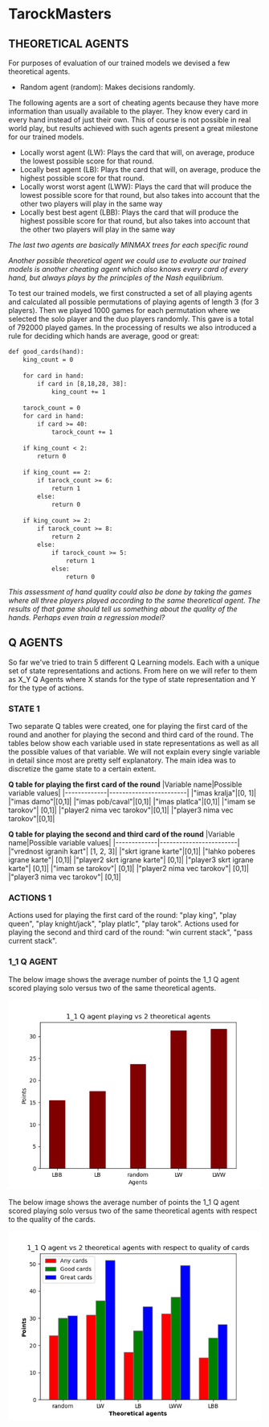 # TarockMasters

## THEORETICAL AGENTS
For purposes of evaluation of our trained models we devised a few theoretical agents.

- Random agent (random): Makes decisions randomly.

The following agents are a sort of cheating agents because they have more information than usually available to the player. They know every card in every hand instead of just their own. This of course is not possible in real world play, but results achieved with such agents present a great milestone for our trained models.

- Locally worst agent (LW): Plays the card that will, on average, produce the lowest possible score for that round.
- Locally best agent (LB): Plays the card that will, on average, produce the highest possible score for that round.
- Locally worst worst agent (LWW): Plays the card that will produce the lowest possible score for that round, but also takes into account that the other two players will play in the same way
- Locally best best agent (LBB): Plays the card that will produce the highest possible score for that round, but also takes into account that the other two players will play in the same way

*The last two agents are basically MINMAX trees for each specific round*

*Another possible theoretical agent we could use to evaluate our trained models is another cheating agent which also knows every card of every hand, but always plays by the principles of the Nash equilibrium.*

To test our trained models, we first constructed a set of all playing agents and calculated all possible permutations of playing agents of length 3 (for 3 players). Then we played 1000 games for each permutation where we selected the solo player and the duo players randomly. This gave is a total of 792000 played games. In the processing of results we also introduced a rule for deciding which hands are average, good or great: 

```
def good_cards(hand):
    king_count = 0

    for card in hand:
        if card in [8,18,28, 38]:
            king_count += 1

    tarock_count = 0
    for card in hand:
        if card >= 40:
            tarock_count += 1

    if king_count < 2:
        return 0

    if king_count == 2:
        if tarock_count >= 6:
            return 1
        else:
            return 0

    if king_count >= 2:
        if tarock_count >= 8:
            return 2
        else:
            if tarock_count >= 5:
                return 1
            else:
                return 0
```
*This assessment of hand quality could also be done by taking the games where all three players played according to the same theoretical agent. The results of that game should tell us something about the quality of the hands. Perhaps even train a regression model?*

## Q AGENTS
So far we've tried to train 5 different Q Learning models. Each with a unique set of state representations and actions. From here on we will refer to them as X_Y Q Agents where X stands for the type of state representation and Y for the type of actions.

### STATE 1
Two separate Q tables were created, one for playing the first card of the round and another for playing the second and third card of the round. The tables below show each variable used in state representations as well as all the possible values of that variable. We will not explain every single variable in detail since most are pretty self explanatory. The main idea was to discretize the game state to a certain extent.

**Q table for playing the first card of the round**
|Variable name|Possible variable values|
|-------------|------------------------|
|"imas kralja"|[0, 1]|
|"imas damo"|[0,1]|
|"imas pob/caval"|[0,1]|
|"imas platlca"|[0,1]|
|"imam se tarokov"| [0,1]|
|"player2 nima vec tarokov"|[0,1]|
|"player3 nima vec tarokov"|[0,1]|

**Q table for playing the second and third card of the round**
|Variable name|Possible variable values|
|-------------|------------------------|
|"vrednost igranih kart"| [1, 2, 3]|
|"skrt igrane karte"|[0,1]|
|"lahko poberes igrane karte"| [0,1]|
|"player2 skrt igrane karte"| [0,1]|
|"player3 skrt igrane karte"| [0,1]|
|"imam se tarokov"| [0,1]|
|"player2 nima vec tarokov"| [0,1]|
|"player3 nima vec tarokov"| [0,1]|

### ACTIONS 1
Actions used for playing the first card of the round: "play king", "play queen", "play knight/jack", "play platlc", "play tarok".
Actions used for playing the second and third card of the round: "win current stack", "pass current stack".

### 1_1 Q AGENT
The below image shows the average number of points the 1_1 Q agent scored playing solo versus two of the same theoretical agents.

![1_1 average results](https://github.com/DomenPozrl/TarockMasters/blob/main/Plots/1_1%20Q%20agent%20playing%20vs%202%20theoretical%20agents.png)

The below image shows the average number of points the 1_1 Q agent scored playing solo versus two of the same theoretical agents with respect to the quality of the cards.

![1_1 average results quality](https://github.com/DomenPozrl/TarockMasters/blob/main/Plots/1_1%20Q%20agent%20vs%202%20theoretical%20agents%20with%20respect%20to%20quality%20of%20cards.png)



